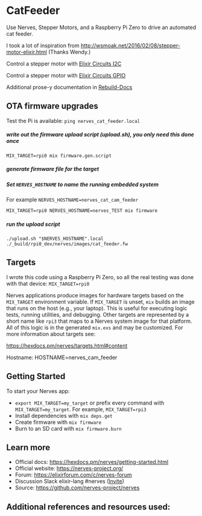 # CatFeeder

Use Nerves, Stepper Motors, and a Raspberry Pi Zero to drive an automated cat feeder.

I took a lot of inspiration from http://wsmoak.net/2016/02/08/stepper-motor-elixir.html (Thanks Wendy.)

Control a stepper motor with [Elixir Circuits I2C](https://github.com/elixir-circuits/circuits_i2c#elixir-circuits---i2c)

Control a stepper motor with [Elixir Circuits GPIO](https://github.com/elixir-circuits/circuits_gpio)

Additional prose-y documentation in [Rebuild-Docs](docs/Rebuild-Docs.md)

## OTA firmware upgrades

Test the Pi is available:
`ping nerves_cat_feeder.local`

##### write out the firmware upload script (upload.sh), you only need this done once
`MIX_TARGET=rpi0 mix firmware.gen.script`
##### generate firmware file for the target

#####  Set `NERVES_HOSTNAME` to name the running embedded system

  For example `NERVES_HOSTNAME=nerves_cat_cam_feeder`

`MIX_TARGET=rpi0 NERVES_HOSTNAME=nerves_TEST mix firmware`

##### run the upload script
`./upload.sh "$NERVES_HOSTNAME".local ./_build/rpi0_dev/nerves/images/cat_feeder.fw`

## Targets

I wrote this code using a Raspberry Pi Zero, so all the real testing was done with that device: `MIX_TARGET=rpi0`

Nerves applications produce images for hardware targets based on the
`MIX_TARGET` environment variable. If `MIX_TARGET` is unset, `mix` builds an
image that runs on the host (e.g., your laptop). This is useful for executing
logic tests, running utilities, and debugging. Other targets are represented by
a short name like `rpi3` that maps to a Nerves system image for that platform.
All of this logic is in the generated `mix.exs` and may be customized. For more
information about targets see:

https://hexdocs.pm/nerves/targets.html#content

Hostname: HOSTNAME=nerves_cam_feeder

## Getting Started

To start your Nerves app:
  * `export MIX_TARGET=my_target` or prefix every command with
    `MIX_TARGET=my_target`. For example, `MIX_TARGET=rpi3`
  * Install dependencies with `mix deps.get`
  * Create firmware with `mix firmware`
  * Burn to an SD card with `mix firmware.burn`

## Learn more

  * Official docs: https://hexdocs.pm/nerves/getting-started.html
  * Official website: https://nerves-project.org/
  * Forum: https://elixirforum.com/c/nerves-forum
  * Discussion Slack elixir-lang #nerves ([Invite](https://elixir-slackin.herokuapp.com/))
  * Source: https://github.com/nerves-project/nerves

## Additional references and resources used:
